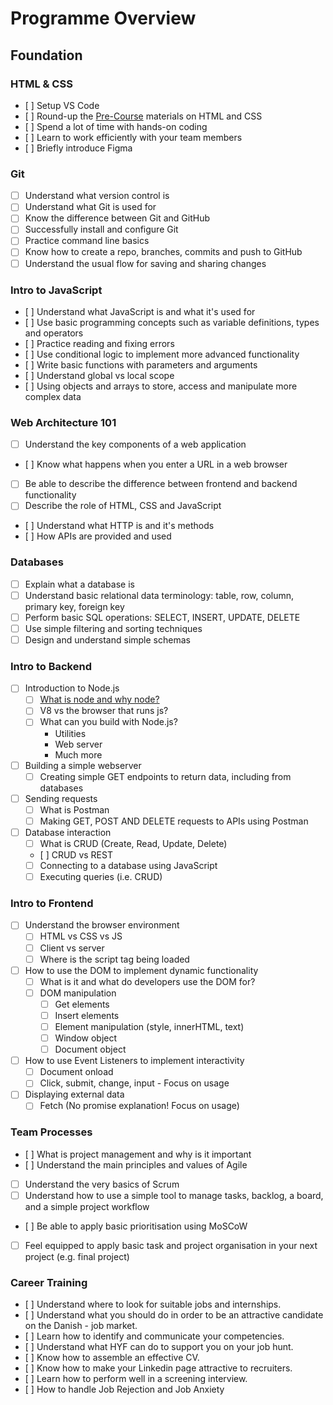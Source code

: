 # Programme Overview
## Foundation
### HTML & CSS
- [ ] Setup VS Code
- [ ] Round-up the [Pre-Course](../../Pre-Course/README.md) materials on HTML and CSS
- [ ] Spend a lot of time with hands-on coding
- [ ] Learn to work efficiently with your team members
- [ ] Briefly introduce Figma

### Git
- [ ] Understand what version control is
- [ ] Understand what Git is used for
- [ ] Know the difference between Git and GitHub
- [ ] Successfully install and configure Git
- [ ] Practice command line basics
- [ ] Know how to create a repo, branches, commits and push to GitHub
- [ ] Understand the usual flow for saving and sharing changes

### Intro to JavaScript
- [ ] Understand what JavaScript is and what it's used for
- [ ] Use basic programming concepts such as variable definitions, types and operators
- [ ] Practice reading and fixing errors
- [ ] Use conditional logic to implement more advanced functionality
- [ ] Write basic functions with parameters and arguments
- [ ] Understand global vs local scope
- [ ] Using objects and arrays to store, access and manipulate more complex data

### Web Architecture 101
- [ ] Understand the key components of a web application
- [ ] Know what happens when you enter a URL in a web browser
- [ ] Be able to describe the difference between frontend and backend functionality
- [ ] Describe the role of HTML, CSS and JavaScript
- [ ] Understand what HTTP is and it's methods
- [ ] How APIs are provided and used

### Databases
- [ ] Explain what a database is
- [ ] Understand basic relational data terminology: table, row, column, primary key, foreign key
- [ ] Perform basic SQL operations: SELECT, INSERT, UPDATE, DELETE
- [ ] Use simple filtering and sorting techniques
- [ ] Design and understand simple schemas

### Intro to Backend
- [ ] Introduction to Node.js
  - [ ] [What is node and why node?](https://www.youtube.com/watch?v=pU9Q6oiQNd0)
  - [ ] V8 vs the browser that runs js?
  - [ ] What can you build with Node.js?
    - Utilities
    - Web server
    - Much more
- [ ] Building a simple webserver
  - [ ] Creating simple GET endpoints to return data, including from databases
- [ ] Sending requests
  - [ ] What is Postman
  - [ ] Making GET, POST AND DELETE requests to APIs using Postman
- [ ] Database interaction
  - [ ] What is CRUD (Create, Read, Update, Delete)
  - [ ] CRUD vs REST
  - [ ] Connecting to a database using JavaScript
  - [ ] Executing queries (i.e. CRUD)

### Intro to Frontend
- [ ] Understand the browser environment
  - [ ] HTML vs CSS vs JS
  - [ ] Client vs server
  - [ ] Where is the script tag being loaded
- [ ] How to use the DOM to implement dynamic functionality
  - [ ] What is it and what do developers use the DOM for?
  - [ ] DOM manipulation
    - [ ] Get elements
    - [ ] Insert elements
    - [ ] Element manipulation (style, innerHTML, text)
    - [ ] Window object
    - [ ] Document object
- [ ] How to use Event Listeners to implement interactivity
  - [ ] Document onload
  - [ ] Click, submit, change, input - Focus on usage
- [ ] Displaying external data 
  - [ ] Fetch (No promise explanation! Focus on usage)

### Team Processes
- [ ] What is project management and why is it important
- [ ] Understand the main principles and values of Agile
- [ ] Understand the very basics of Scrum
- [ ] Understand how to use a simple tool to manage tasks, backlog, a board, and a simple project workflow
- [ ] Be able to apply basic prioritisation using MoSCoW
- [ ] Feel equipped to apply basic task and project organisation in your next project (e.g. final project)

### Career Training

- [ ] Understand where to look for suitable jobs and internships.
- [ ] Understand what you should do in order to be an attractive candidate on the Danish - job market.
- [ ] Learn how to identify and communicate your competencies.
- [ ] Understand what HYF can do to support you on your job hunt.
- [ ] Know how to assemble an effective CV.
- [ ] Know how to make your Linkedin page attractive to recruiters.
- [ ] Learn how to perform well in a screening interview.
- [ ] How to handle Job Rejection and Job Anxiety

